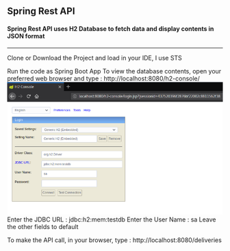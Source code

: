 ## Spring Rest API

#### Spring Rest API uses H2 Database to fetch data and display contents in JSON format



---

Clone or Download the Project and load in your IDE, I use STS


Run the code as Spring Boot App 
To view the database contents, open your preferred web browser and type : http://localhost:8080/h2-console/ 
![H2 Database Screenshot](https://raw.githubusercontent.com/vishalcoderathore/SpringRestAPI/master/src/main/resources/images/Screenshot%20from%202018-03-12%2023-26-55.png "H2 Database") 
Enter the JDBC URL : jdbc:h2:mem:testdb 
Enter the User Name : sa 
Leave the other fields to default 
 
To make the API call, in your browser, type : http://localhost:8080/deliveries
 